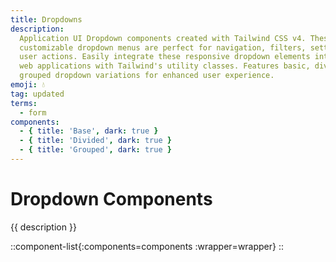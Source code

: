 ```yaml
---
title: Dropdowns
description:
  Application UI Dropdown components created with Tailwind CSS v4. These
  customizable dropdown menus are perfect for navigation, filters, settings, and
  user actions. Easily integrate these responsive dropdown elements into your
  web applications with Tailwind's utility classes. Features basic, divided, and
  grouped dropdown variations for enhanced user experience.
emoji: 💧
tag: updated
terms:
  - form
components:
  - { title: 'Base', dark: true }
  - { title: 'Divided', dark: true }
  - { title: 'Grouped', dark: true }
---
```


# Dropdown Components

{{ description }}

<!-- prettier-ignore -->
::component-list{:components=components :wrapper=wrapper}
::

